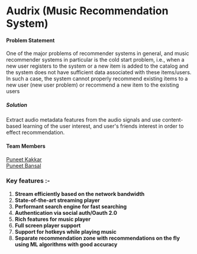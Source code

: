 # Audrix (Music Recommendation System)  
#### Problem Statement 
One of the major problems of recommender systems in general, and music recommender systems in particular is the cold start problem, i.e., when a new user registers to the system or a new item is added to the catalog and the system does not have sufficient data associated with these items/users. In such a case, the system cannot properly recommend existing items to a new user (new user problem) or recommend a new item to the existing users

##### Solution
Extract audio metadata features from the audio signals and use content-based learning of the user interest, and user's friends interest in order to effect recommendation.

#### Team Members
[Puneet Kakkar](http://github.com/puneetkakkar91)  
[Puneet Bansal](http://github.com/puneetbansal550)           

### Key features :- 

1. **Stream efficiently based on the network bandwidth**
2. **State-of-the-art streaming player**
3. **Performant search engine for fast searching**
4. **Authentication via social auth/Oauth 2.0**
5. **Rich features for music player** 
6. **Full screen player support** 
7. **Support for hotkeys while playing music** 
7. **Separate recommendation zone with recommendations on the fly using ML algorithms with good accuracy**
